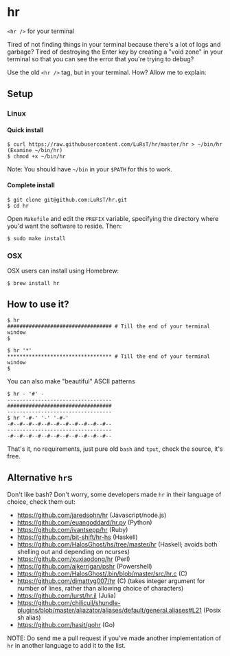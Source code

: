 hr
==

`<hr />` for your terminal


Tired of not finding things in your terminal because there's a lot of logs and
garbage? Tired of destroying the Enter key by creating a "void zone" in your
terminal so that you can see the error that you're trying to debug?

Use the old `<hr />` tag, but in your terminal. How? Allow me to explain:

## Setup

### Linux

#### Quick install

    $ curl https://raw.githubusercontent.com/LuRsT/hr/master/hr > ~/bin/hr
    (Examine ~/bin/hr)
    $ chmod +x ~/bin/hr

Note: You should have `~/bin` in your `$PATH` for this to work.

#### Complete install

    $ git clone git@github.com:LuRsT/hr.git
    $ cd hr

Open `Makefile` and edit the `PREFIX` variable, specifying the directory
where you'd want the software to reside. Then:

    $ sudo make install

### OSX

OSX users can install using Homebrew:

    $ brew install hr

## How to use it?

    $ hr
    ################################## # Till the end of your terminal window
    $

    $ hr '*'
    ********************************** # Till the end of your terminal window
    $

You can also make "beautiful" ASCII patterns

    $ hr - '#' -
    ----------------------------------
    ##################################
    ----------------------------------
    $ hr '-#-' '-' '-#-'
    -#--#--#--#--#--#--#--#--#--#--#--
    ----------------------------------
    -#--#--#--#--#--#--#--#--#--#--#--


That's it, no requirements, just pure old `bash` and `tput`, check the source,
it's free.

## Alternative `hr`s

Don't like bash? Don't worry, some developers made `hr` in their language of
choice, check them out:

* https://github.com/jaredsohn/hr (Javascript/node.js)
* https://github.com/euangoddard/hr.py (Python)
* https://github.com/ivantsepp/hr (Ruby)
* https://github.com/bit-shift/hr-hs (Haskell)
* https://github.com/HalosGhost/hs/tree/master/hr (Haskell; avoids both shelling out and depending on ncurses)
* https://github.com/xuxiaodong/hr (Perl)
* https://github.com/ajkerrigan/pshr (Powershell)
* https://github.com/HalosGhost/.bin/blob/master/src/hr.c (C)
* https://github.com/djmattyg007/hr (C) (takes integer argument for number of lines, rather than allowing choice of characters)
* https://github.com/lurst/hr.jl (Julia)
* https://github.com/chilicuil/shundle-plugins/blob/master/aliazator/aliases/default/general.aliases#L21 (Posix sh alias)
* https://github.com/hasit/gohr (Go)

NOTE: Do send me a pull request if you've made another implementation of `hr` in
another language to add it to the list.
